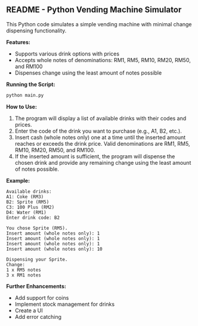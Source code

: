 ## README - Python Vending Machine Simulator

This Python code simulates a simple vending machine with minimal change dispensing functionality.

**Features:**

* Supports various drink options with prices
* Accepts whole notes of denominations: RM1, RM5, RM10, RM20, RM50, and RM100
* Dispenses change using the least amount of notes possible

**Running the Script:**

```bash
python main.py
```

**How to Use:**

1. The program will display a list of available drinks with their codes and prices.
2. Enter the code of the drink you want to purchase (e.g., A1, B2, etc.).
3. Insert cash (whole notes only) one at a time until the inserted amount reaches or exceeds the drink price. Valid denominations are RM1, RM5, RM10, RM20, RM50, and RM100.
4. If the inserted amount is sufficient, the program will dispense the chosen drink and provide any remaining change using the least amount of notes possible.

**Example:**

```
Available drinks:
A1: Coke (RM3)
B2: Sprite (RM5)
C3: 100 Plus (RM2)
D4: Water (RM1)
Enter drink code: B2

You chose Sprite (RM5).
Insert amount (whole notes only): 1
Insert amount (whole notes only): 1
Insert amount (whole notes only): 1
Insert amount (whole notes only): 10

Dispensing your Sprite.
Change:
1 x RM5 notes
3 x RM1 notes
```


**Further Enhancements:**

* Add support for coins
* Implement stock management for drinks
* Create a UI
* Add error catching
